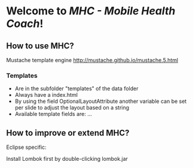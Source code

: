 # Welcome to *MHC - Mobile Health Coach*!

## How to use MHC?

Mustache template engine http://mustache.github.io/mustache.5.html

### Templates

* Are in the subfolder "templates" of the data folder
* Always have a index.html
* By using the field OptionalLayoutAttribute another variable can be set per slide to adjust the layout based on a string
* Available template fields are: ...

## How to improve or extend MHC?

Eclipse specific:

Install Lombok first by double-clicking lombok.jar